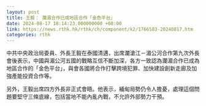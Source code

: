 ```yaml
---
layout: post
title: 王毅： 瀾湄合作已成地區合作「金色平台」
date: 2024-08-17 18:14:23.000000000 +08:00
link: https://news.rthk.hk/rthk/ch/component/k2/1766583-20240817.htm
categories: rthk
---
```


中共中央政治局委員、外長王毅在泰國清邁，出席瀾滄江－湄公河合作第九次外長會後表示，中國與湄公河五國的戰略互信不斷加深，各方一致認為瀾湄合作已成為地區合作的「金色平台」，與會各國將合作打擊跨境犯罪、加快建設創新走廊及加強產能投資合作等。

另外，王毅出席四方外長非正式會晤。他表示，緬甸局勢仍令人擔憂，處理這個問題要堅守三條底線，包括當地不能內亂內戰，不允許外部勢力干預。
